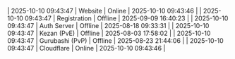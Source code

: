 | 2025-10-10 09:43:47 | Website | Online | 2025-10-10 09:43:46 |
| 2025-10-10 09:43:47 | Registration | Offline | 2025-09-09 16:40:23 |
| 2025-10-10 09:43:47 | Auth Server | Offline | 2025-08-18 09:33:31 |
| 2025-10-10 09:43:47 | Kezan (PvE) | Offline | 2025-08-03 17:58:02 |
| 2025-10-10 09:43:47 | Gurubashi (PvP) | Offline | 2025-08-23 21:44:06 |
| 2025-10-10 09:43:47 | Cloudflare | Online | 2025-10-10 09:43:46 |
